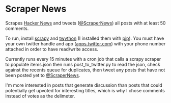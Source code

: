 Scraper News
============

Scrapes [Hacker News](https://news.ycombinator.com) and tweets ([@ScraperNews](http://twitter.com/ScraperNews)) all posts with at least 50 comments.

To run, install [scrapy](https://github.com/scrapy/scrapy) and [twython](https://github.com/ryanmcgrath/twython) (I installed them with [pip](https://github.com/pypa/pip)). You must have your own twitter handle and app ([apps.twitter.com](http://apps.twitter.com)) with your phone number attached in order to have read/write access.

Currently runs every 15 minutes with a cron job that calls a scrapy scraper to populate items.json then runs post_to_twitter.py to read the json, check against the recents queue for duplicates, then tweet any posts that have not been posted yet to [@ScraperNews](http://twitter.com/ScraperNews).

I'm more interested in posts that generate discussion than posts that could potentially get upvoted for interesting titles, which is why I chose comments instead of votes as the delimeter.
